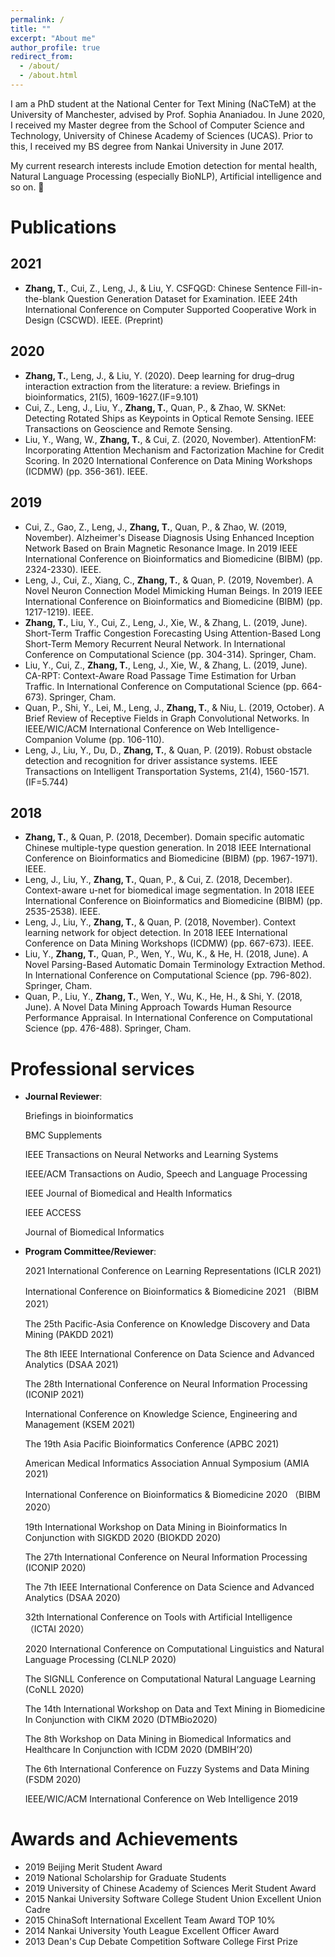 ```yaml
---
permalink: /
title: ""
excerpt: "About me"
author_profile: true
redirect_from: 
  - /about/
  - /about.html
---
```


I am a PhD student at the National Center for Text Mining (NaCTeM) at the University of Manchester, advised by Prof. Sophia Ananiadou.
In June 2020, I received my Master degree from the School of Computer Science and Technology, University of Chinese Academy of Sciences (UCAS). Prior to this, I received my BS degree from Nankai University in June 2017.

My current research interests include Emotion detection for mental health, Natural Language Processing (especially BioNLP), Artificial intelligence and so on. 🎉


# Publications
## 2021
- **Zhang, T.**, Cui, Z., Leng, J., & Liu, Y. CSFQGD: Chinese Sentence Fill-in-the-blank Question Generation Dataset for Examination. IEEE 24th International Conference on Computer Supported Cooperative Work in Design (CSCWD). IEEE. (Preprint)

## 2020
- **Zhang, T.**, Leng, J., & Liu, Y. (2020). Deep learning for drug–drug interaction extraction from the literature: a review. Briefings in bioinformatics, 21(5), 1609-1627.(IF=9.101)
- Cui, Z., Leng, J., Liu, Y., **Zhang, T.**, Quan, P., & Zhao, W. SKNet: Detecting Rotated Ships as Keypoints in Optical Remote Sensing. IEEE Transactions on Geoscience and Remote Sensing. 
- Liu, Y., Wang, W., **Zhang, T.**, & Cui, Z. (2020, November). AttentionFM: Incorporating Attention Mechanism and Factorization Machine for Credit Scoring. In 2020 International Conference on Data Mining Workshops (ICDMW) (pp. 356-361). IEEE. 

## 2019
- Cui, Z., Gao, Z., Leng, J., **Zhang, T.**, Quan, P., & Zhao, W. (2019, November). Alzheimer's Disease Diagnosis Using Enhanced Inception Network Based on Brain Magnetic Resonance Image. In 2019 IEEE International Conference on Bioinformatics and Biomedicine (BIBM) (pp. 2324-2330). IEEE.
- Leng, J., Cui, Z., Xiang, C., **Zhang, T.**, & Quan, P. (2019, November). A Novel Neuron Connection Model Mimicking Human Beings. In 2019 IEEE International Conference on Bioinformatics and Biomedicine (BIBM) (pp. 1217-1219). IEEE.
- **Zhang, T.**, Liu, Y., Cui, Z., Leng, J., Xie, W., & Zhang, L. (2019, June). Short-Term Traffic Congestion Forecasting Using Attention-Based Long Short-Term Memory Recurrent Neural Network. In International Conference on Computational Science (pp. 304-314). Springer, Cham.
- Liu, Y., Cui, Z., **Zhang, T.**, Leng, J., Xie, W., & Zhang, L. (2019, June). CA-RPT: Context-Aware Road Passage Time Estimation for Urban Traffic. In International Conference on Computational Science (pp. 664-673). Springer, Cham.
- Quan, P., Shi, Y., Lei, M., Leng, J., **Zhang, T.**, & Niu, L. (2019, October). A Brief Review of Receptive Fields in Graph Convolutional Networks. In IEEE/WIC/ACM International Conference on Web Intelligence-Companion Volume (pp. 106-110).
- Leng, J., Liu, Y., Du, D., **Zhang, T.**, & Quan, P. (2019). Robust obstacle detection and recognition for driver assistance systems. IEEE Transactions on Intelligent Transportation Systems, 21(4), 1560-1571.(IF=5.744)

## 2018
- **Zhang, T.**, & Quan, P. (2018, December). Domain specific automatic Chinese multiple-type question generation. In 2018 IEEE International Conference on Bioinformatics and Biomedicine (BIBM) (pp. 1967-1971). IEEE.
- Leng, J., Liu, Y., **Zhang, T.**, Quan, P., & Cui, Z. (2018, December). Context-aware u-net for biomedical image segmentation. In 2018 IEEE International Conference on Bioinformatics and Biomedicine (BIBM) (pp. 2535-2538). IEEE.
- Leng, J., Liu, Y., **Zhang, T.**, & Quan, P. (2018, November). Context learning network for object detection. In 2018 IEEE International Conference on Data Mining Workshops (ICDMW) (pp. 667-673). IEEE.
- Liu, Y., **Zhang, T.**, Quan, P., Wen, Y., Wu, K., & He, H. (2018, June). A Novel Parsing-Based Automatic Domain Terminology Extraction Method. In International Conference on Computational Science (pp. 796-802). Springer, Cham.
- Quan, P., Liu, Y., **Zhang, T.**, Wen, Y., Wu, K., He, H., & Shi, Y. (2018, June). A Novel Data Mining Approach Towards Human Resource Performance Appraisal. In International Conference on Computational Science (pp. 476-488). Springer, Cham.



# Professional services
- **Journal Reviewer**:

  Briefings in bioinformatics
 
  BMC Supplements
  
  IEEE Transactions on Neural Networks and Learning Systems
  
  IEEE/ACM Transactions on Audio, Speech and Language Processing
  
  IEEE Journal of Biomedical and Health Informatics 
  
  IEEE ACCESS
  
  Journal of Biomedical Informatics

- **Program Committee/Reviewer**:

  2021 International Conference on Learning Representations (ICLR 2021)
  
  International Conference on Bioinformatics & Biomedicine 2021 （BIBM 2021）
  
  The 25th Pacific-Asia Conference on Knowledge Discovery and Data Mining (PAKDD 2021)
  
  The 8th IEEE International Conference on Data Science and Advanced Analytics (DSAA 2021)
  
  The 28th International Conference on Neural Information Processing (ICONIP 2021)
  
  International Conference on Knowledge Science, Engineering and Management (KSEM 2021)
  
  The 19th Asia Pacific Bioinformatics Conference (APBC 2021)
  
  American Medical Informatics Association Annual Symposium (AMIA 2021)
  
  International Conference on Bioinformatics & Biomedicine 2020 （BIBM 2020）
  
  19th International Workshop on Data Mining in Bioinformatics In Conjunction with SIGKDD 2020 (BIOKDD 2020)
  
  The 27th International Conference on Neural Information Processing (ICONIP 2020)
  
  The 7th IEEE International Conference on Data Science and Advanced Analytics (DSAA 2020)
  
  32th International Conference on Tools with Artificial Intelligence （ICTAI 2020）
  
  2020 International Conference on Computational Linguistics and Natural Language Processing (CLNLP 2020)
  
  The SIGNLL Conference on Computational Natural Language Learning (CoNLL 2020)
  
  The 14th International Workshop on Data and Text Mining in Biomedicine In Conjunction with CIKM 2020 (DTMBio2020)
  
  The 8th Workshop on Data Mining in Biomedical Informatics and Healthcare In Conjunction with ICDM 2020 (DMBIH’20) 
  
  The 6th International Conference on Fuzzy Systems and Data Mining (FSDM 2020)
  
  IEEE/WIC/ACM International Conference on Web Intelligence 2019


# Awards and Achievements
- 2019 Beijing Merit Student Award
- 2019 National Scholarship for Graduate Students
- 2019 University of Chinese Academy of Sciences Merit Student Award
-	2015 Nankai University Software College Student Union Excellent Union Cadre
-	2015 ChinaSoft International Excellent Team Award TOP 10% 
-	2014 Nankai University Youth League Excellent Officer Award
-	2013 Dean's Cup Debate Competition Software College First Prize

<script type="text/javascript" id="clstr_globe" src="//clustrmaps.com/globe.js?w=200&t=n&d=no8ZIvesRUkJmyT_MkUljhI1czi9UYGRiCSy7GS-O1Y"></script>


